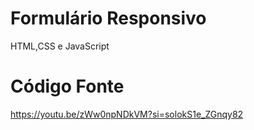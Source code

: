 # Formulário Responsivo
HTML,CSS e JavaScript
# Código Fonte 
https://youtu.be/zWw0npNDkVM?si=solokS1e_ZGnqy82
